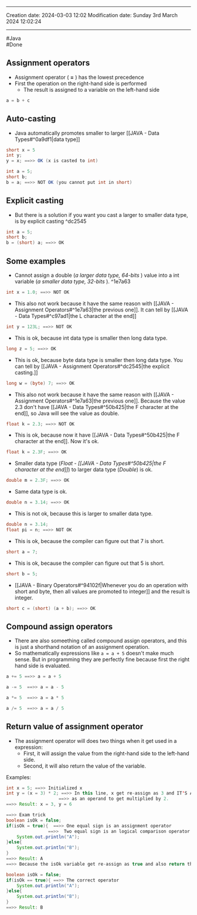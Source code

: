 

----
Creation date: 2024-03-03 12:02
Modification date: Sunday 3rd March 2024 12:02:24

----

#Java  
#Done 

## Assignment operators

- Assignment operator ( **=** ) has the lowest precedence
- First the operation on the right-hand side is performed
	- The result is assigned to a variable on the left-hand side
```java
a = b + c
```

## Auto-casting

- Java automatically promotes smaller to larger [[JAVA - Data Types#^0a9df1|data type]]
```java
short x = 5
int y;
y = x; ==>> OK (x is casted to int)
```

```java
int a = 5;
short b;
b = a; ==>> NOT OK (you cannot put int in short)
```

## Explicit casting

- But there is a solution if you want you cast a larger to smaller data type, is by explicit casting ^dc2545
```java
int a = 5;
short b;
b = (short) a; ==>> OK
```

## Some examples

- Cannot assign a double (*a larger data type, 64-bits* ) value into a int variable (*a smaller data type, 32-bits* ). ^1e7a63
```java
int x = 1.0; ==>> NOT OK
```

- This also not work because it have the same reason with [[JAVA - Assignment Operators#^1e7a63|the previous one]]. It can tell by [[JAVA - Data Types#^c97ad1|the L character at the end]]
```java
int y = 123L; ==>> NOT OK
```

- This is ok, because int data type is smaller then long data type.
```java
long z = 5; ==>> OK
```

- This is ok, because byte data type is smaller then long data type. You can tell by [[JAVA - Assignment Operators#^dc2545|the explicit casting.]]
```java
long w = (byte) 7; ==>> OK
```

- This also not work because it have the same reason with [[JAVA - Assignment Operators#^1e7a63|the previous one]]. Because the value 2.3 don't have [[JAVA - Data Types#^50b425|the F character at the end]], so Java will see the value as double.
```java
float k = 2.3; ==>> NOT OK
```

- This is ok, because now it have [[JAVA - Data Types#^50b425|the F character at the end]]. Now it's ok.
```java
float k = 2.3F; ==>> OK
```

- Smaller data type (*Float - [[JAVA - Data Types#^50b425|the F character at the end]]*) to larger data type (*Double*) is ok.
```java
double m = 2.3F; ==>> OK
```

- Same data type is ok.
```java
double n = 3.14; ==>> OK
```

- This is not ok, because this is larger to smaller data type.
```java
double n = 3.14;
float pi = n; ==>> NOT OK
```

- This is ok, because the compiler can figure out that 7 is short. 
```java
short a = 7;
```

- This is ok, because the compiler can figure out that 5 is short. 
```java
short b = 5;
```

- [[JAVA - Binary Operators#^94102f|Whenever you do an operation with short and byte, then all values are promoted to integer]] and the result is integer.
```java
short c = (short) (a + b); ==>> OK
```

## Compound assign operators

- There are also someething called compound assign operators, and this is just a shorthand notation of an assignment operation.
- So mathematically expressions like `a = a + 5` doesn't make much sense. But in programming they are perfectly fine because first the right hand side is evaluated.

```java
a += 5 ==>> a = a + 5
```

```java
a -= 5  ==>> a = a - 5
```

```java
a *= 5  ==>> a = a * 5
```

```java
a /= 5  ==>> a = a / 5
```

## Return value of assignment operator

- The assignment operator will does two things when it get used in a expression:
	- First, it will assign the value from the right-hand side to the left-hand side.
	- Second, it will also return the value of the variable.

Examples:
```java
int x = 5; ==>> Initialized x 
int y = (x = 3) * 2; ==>> In this line, x get re-assign as 3 and IT'S ALSO RETURN THE VALUE OF 3 
                    ==>> as an operand to get multiplied by 2.
==>> Result: x = 3, y = 6
```

```java
==>> Exam trick
boolean isOk = false;
if(isOk = true){  ==>> One equal sign is an assignment operator
				==>>  Two equal sign is an logical comparison operator
	System.out.println("A");
}else{
	System.out.println("B");
}
==>> Result: A 
==>> Because the isOk variable get re-assign as true and also return the true value.
```

```java
boolean isOk = false;
if(isOk == true){ ==>> The correct operator
	System.out.println("A");
}else{
	System.out.println("B");
}
==>> Result: B
```



